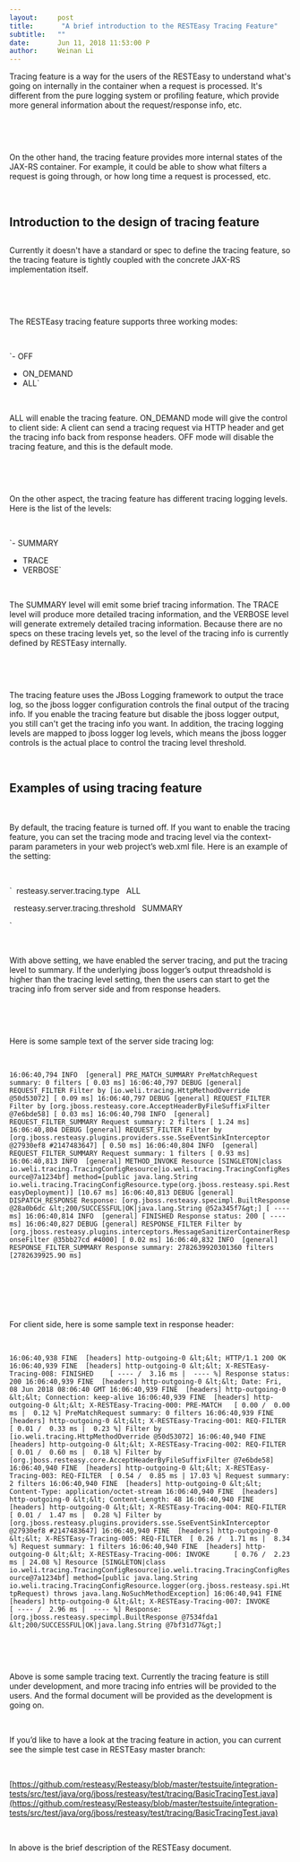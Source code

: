 ```yaml
---
layout:     post
title:       "A brief introduction to the RESTEasy Tracing Feature"
subtitle:   ""
date:       Jun 11, 2018 11:53:00 P
author:     Weinan Li
---
```



                    



                    




Tracing feature is a way for the users of the RESTEasy to understand what&#39;s going on internally in the container when a request is processed. It&#39;s different from the pure logging system or profiling feature, which provide more general information about the request/response info, etc.

 

 

On the other hand, the tracing feature provides more internal states of the JAX-RS container. For example, it could be able to show what filters a request is going through, or how long time a request is processed, etc.

 

## **Introduction to the design of tracing feature**

## 

Currently it doesn&#39;t have a standard or spec to define the tracing feature, so the tracing feature is tightly coupled with the concrete JAX-RS implementation itself.

 

 

The RESTEasy tracing feature supports three working modes:

 

`- OFF
- ON_DEMAND
- ALL`




 

ALL will enable the tracing feature. ON_DEMAND mode will give the control to client side: A client can send a tracing request via HTTP header and get the tracing info back from response headers. OFF mode will disable the tracing feature, and this is the default mode.

 

 

On the other aspect, the tracing feature has different tracing logging levels. Here is the list of the levels:

 

`- SUMMARY
- TRACE
- VERBOSE`




 

The SUMMARY level will emit some brief tracing information. The TRACE level will produce more detailed tracing information, and the VERBOSE level will generate extremely detailed tracing information. Because there are no specs on these tracing levels yet, so the level of the tracing info is currently defined by RESTEasy internally.

 

 

The tracing feature uses the JBoss Logging framework to output the trace log, so the jboss logger configuration controls the final output of the tracing info. If you enable the tracing feature but disable the jboss logger output, you still can&#39;t get the tracing info you want. In addition, the tracing logging levels are mapped to jboss logger log levels, which means the jboss logger controls is the actual place to control the tracing level threshold.

 

## **Examples of using tracing feature**

 

By default, the tracing feature is turned off. If you want to enable the tracing feature, you can set the tracing mode and tracing level via the context-param parameters in your web project’s web.xml file. Here is an example of the setting:

 

`  resteasy.server.tracing.type
  ALL

  resteasy.server.tracing.threshold
  SUMMARY

`




 

With above setting, we have enabled the server tracing, and put the tracing level to summary. If the underlying jboss logger’s output threadshold is higher than the tracing level setting, then the users can start to get the tracing info from server side and from response headers.

 

 

Here is some sample text of the server side tracing log:

 

`16:06:40,794 INFO  [general] PRE_MATCH_SUMMARY PreMatchRequest
summary: 0 filters [ 0.03 ms]
16:06:40,797 DEBUG [general] REQUEST_FILTER Filter by
[io.weli.tracing.HttpMethodOverride @50d53072] [ 0.09 ms]
16:06:40,797 DEBUG [general] REQUEST_FILTER Filter by
[org.jboss.resteasy.core.AcceptHeaderByFileSuffixFilter @7e6bde58] [
0.03 ms]
16:06:40,798 INFO  [general] REQUEST_FILTER_SUMMARY Request summary: 2
filters [ 1.24 ms]
16:06:40,804 DEBUG [general] REQUEST_FILTER Filter by
[org.jboss.resteasy.plugins.providers.sse.SseEventSinkInterceptor
@27930ef8 #2147483647] [ 0.50 ms]
16:06:40,804 INFO  [general] REQUEST_FILTER_SUMMARY Request summary: 1
filters [ 0.93 ms]
16:06:40,813 INFO  [general] METHOD_INVOKE Resource [SINGLETON|class
io.weli.tracing.TracingConfigResource|io.weli.tracing.TracingConfigResource@7a1234bf]
method=[public java.lang.String
io.weli.tracing.TracingConfigResource.type(org.jboss.resteasy.spi.ResteasyDeployment)]
[10.67 ms]
16:06:40,813 DEBUG [general] DISPATCH_RESPONSE Response:
[org.jboss.resteasy.specimpl.BuiltResponse @28a0b6dc
&lt;200/SUCCESSFUL|OK|java.lang.String @52a345f7&gt;] [ ---- ms]
16:06:40,814 INFO  [general] FINISHED Response status: 200 [ ---- ms]
16:06:40,827 DEBUG [general] RESPONSE_FILTER Filter by
[org.jboss.resteasy.plugins.interceptors.MessageSanitizerContainerResponseFilter
@35bb27cd #4000] [ 0.02 ms]
16:06:40,832 INFO  [general] RESPONSE_FILTER_SUMMARY Response summary:
2782639920301360 filters [2782639925.90 ms]`




 

 

 

For client side, here is some sample text in response header:

 

`16:06:40,938 FINE  [headers] http-outgoing-0 &lt;&lt; HTTP/1.1 200 OK
16:06:40,939 FINE  [headers] http-outgoing-0 &lt;&lt;
X-RESTEasy-Tracing-008: FINISHED    [ ---- /  3.16 ms |  ---- %]
Response status: 200
16:06:40,939 FINE  [headers] http-outgoing-0 &lt;&lt; Date: Fri, 08 Jun 2018
08:06:40 GMT
16:06:40,939 FINE  [headers] http-outgoing-0 &lt;&lt; Connection: keep-alive
16:06:40,939 FINE  [headers] http-outgoing-0 &lt;&lt;
X-RESTEasy-Tracing-000: PRE-MATCH   [ 0.00 /  0.00 ms |  0.12 %]
PreMatchRequest summary: 0 filters
16:06:40,939 FINE  [headers] http-outgoing-0 &lt;&lt;
X-RESTEasy-Tracing-001: REQ-FILTER  [ 0.01 /  0.33 ms |  0.23 %]
Filter by [io.weli.tracing.HttpMethodOverride @50d53072]
16:06:40,940 FINE  [headers] http-outgoing-0 &lt;&lt;
X-RESTEasy-Tracing-002: REQ-FILTER  [ 0.01 /  0.60 ms |  0.18 %]
Filter by [org.jboss.resteasy.core.AcceptHeaderByFileSuffixFilter
@7e6bde58]
16:06:40,940 FINE  [headers] http-outgoing-0 &lt;&lt;
X-RESTEasy-Tracing-003: REQ-FILTER  [ 0.54 /  0.85 ms | 17.03 %]
Request summary: 2 filters
16:06:40,940 FINE  [headers] http-outgoing-0 &lt;&lt; Content-Type:
application/octet-stream
16:06:40,940 FINE  [headers] http-outgoing-0 &lt;&lt; Content-Length: 48
16:06:40,940 FINE  [headers] http-outgoing-0 &lt;&lt;
X-RESTEasy-Tracing-004: REQ-FILTER  [ 0.01 /  1.47 ms |  0.28 %]
Filter by [org.jboss.resteasy.plugins.providers.sse.SseEventSinkInterceptor
@27930ef8 #2147483647]
16:06:40,940 FINE  [headers] http-outgoing-0 &lt;&lt;
X-RESTEasy-Tracing-005: REQ-FILTER  [ 0.26 /  1.71 ms |  8.34 %]
Request summary: 1 filters
16:06:40,940 FINE  [headers] http-outgoing-0 &lt;&lt;
X-RESTEasy-Tracing-006: INVOKE      [ 0.76 /  2.23 ms | 24.08 %]
Resource [SINGLETON|class
io.weli.tracing.TracingConfigResource|io.weli.tracing.TracingConfigResource@7a1234bf]
method=[public java.lang.String
io.weli.tracing.TracingConfigResource.logger(org.jboss.resteasy.spi.HttpRequest)
throws java.lang.NoSuchMethodException]
16:06:40,941 FINE  [headers] http-outgoing-0 &lt;&lt;
X-RESTEasy-Tracing-007: INVOKE      [ ---- /  2.96 ms |  ---- %]
Response: [org.jboss.resteasy.specimpl.BuiltResponse @7534fda1
&lt;200/SUCCESSFUL|OK|java.lang.String @7bf31d77&gt;]`




 

 

Above is some sample tracing text. Currently the tracing feature is still under development, and more tracing info entries will be provided to the users. And the formal document will be provided as the development is going on.

 

If you’d like to have a look at the tracing feature in action, you can current see the simple test case in RESTEasy master branch:

 

[https://github.com/resteasy/Resteasy/blob/master/testsuite/integration-tests/src/test/java/org/jboss/resteasy/test/tracing/BasicTracingTest.java](https://github.com/resteasy/Resteasy/blob/master/testsuite/integration-tests/src/test/java/org/jboss/resteasy/test/tracing/BasicTracingTest.java)

 

In above is the brief description of the RESTEasy document.




                    




                    

                    


                
